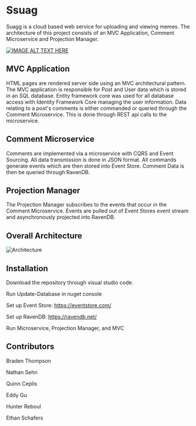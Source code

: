 # Ssuag

Suagg is a cloud based web service for uploading and viewing memes.  The architecture of this project consists of an MVC Application, Comment Microservice and Projection Manager.

[![IMAGE ALT TEXT HERE](https://img.youtube.com/vi/sOicMZzA3E8/0.jpg)](https://www.youtube.com/watch?v=sOicMZzA3E8)

## MVC Application

HTML pages are rendered server side using an MVC architectural pattern.  The MVC application is responsible for Post and User data which is stored in an SQL database.  Entity framework core was used for all database access with Identity Framework Core managing the user information.  Data relating to a post's comments is either commanded or queried through the Comment Microservice.  This is done through REST api calls to the microservice.

## Comment Microservice

Comments are implemented via a microservice with CQRS and Event Sourcing.  All data transmission is done in JSON format. All commands generate events which are then stored into Event Store.  Comment Data is then be queried through RavenDB.

## Projection Manager

The Projection Manager subscribes to the events that occur in the Comment Microservice.  Events are pulled out of Event Stores event stream and asynchronously projected into RavenDB.


## Overall Architecture

![Architecture](https://user-images.githubusercontent.com/43660365/79053727-a1845200-7bfc-11ea-8f20-6594489f537c.jpg)

## Installation

Download the repository through visual studio code.

Run Update-Database in nuget console

Set up Event Store: https://eventstore.com/

Set up RavenDB: https://ravendb.net/

Run Microservice, Projection Manager, and MVC 

## Contributors
Braden Thompson

Nathan Sehn

Quinn Ceplis

Eddy Gu

Hunter Reboul

Ethan Schafers

